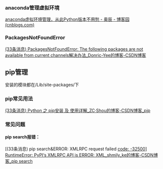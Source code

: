 ### anaconda管理虚拟环境

[anaconda虚拟环境管理，从此Python版本不用愁 - 奥辰 - 博客园 (cnblogs.com)](https://www.cnblogs.com/chenhuabin/p/10718471.html#_label3_0)

### PackagesNotFoundError

[(33条消息) PackagesNotFoundError: The following packages are not available from current channels解决办法_Donric-Yee的博客-CSDN博客](https://blog.csdn.net/qq_45239614/article/details/104707255)

## pip管理

安装的模块都在/Lib/site-packages/下

### pip常见用法

[(33条消息) Python 之 pip安装 及 使用详解_ZC·Shou的博客-CSDN博客_pip](https://blog.csdn.net/ZCShouCSDN/article/details/85002647)

### 常见问题

#### pip search报错：

[(33条消息) pip search&ERROR: XMLRPC request failed [code: -32500\] RuntimeError: PyPI‘s XMLRPC API is ERROR: XML_shmily_ke的博客-CSDN博客_pip search](https://blog.csdn.net/shmily_ke/article/details/122463792)
